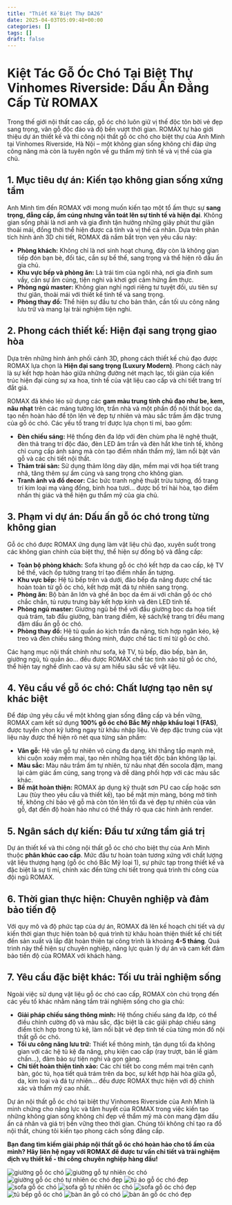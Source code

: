 ```yaml
---
title: "Thiết Kế Biệt Thự DA26"
date: 2025-04-03T05:09:48+00:00
categories: []
tags: []
draft: false
---
```

# Kiệt Tác Gỗ Óc Chó Tại Biệt Thự Vinhomes Riverside: Dấu Ấn Đẳng Cấp Từ ROMAX

Trong thế giới nội thất cao cấp, gỗ óc chó luôn giữ vị thế độc tôn bởi vẻ đẹp sang trọng, vân gỗ độc đáo và độ bền vượt thời gian. ROMAX tự hào giới thiệu dự án thiết kế và thi công nội thất gỗ óc chó cho biệt thự của Anh Minh tại Vinhomes Riverside, Hà Nội – một không gian sống không chỉ đáp ứng công năng mà còn là tuyên ngôn về gu thẩm mỹ tinh tế và vị thế của gia chủ.

## 1. Mục tiêu dự án: Kiến tạo không gian sống xứng tầm

Anh Minh tìm đến ROMAX với mong muốn kiến tạo một tổ ấm thực sự **sang trọng, đẳng cấp, ấm cúng nhưng vẫn toát lên sự tinh tế và hiện đại**. Không gian sống phải là nơi anh và gia đình tận hưởng những giây phút thư giãn thoải mái, đồng thời thể hiện được cá tính và vị thế cá nhân. Dựa trên phân tích hình ảnh 3D chi tiết, ROMAX đã nắm bắt trọn vẹn yêu cầu này:

* **Phòng khách:** Không chỉ là nơi sinh hoạt chung, đây còn là không gian tiếp đón bạn bè, đối tác, cần sự bề thế, sang trọng và thể hiện rõ dấu ấn gia chủ.
* **Khu vực bếp và phòng ăn:** Là trái tim của ngôi nhà, nơi gia đình sum vầy, cần sự ấm cúng, tiện nghi và khơi gợi cảm hứng ẩm thực.
* **Phòng ngủ master:** Không gian nghỉ ngơi riêng tư tuyệt đối, ưu tiên sự thư giãn, thoải mái với thiết kế tinh tế và sang trọng.
* **Phòng thay đồ:** Thể hiện sự đầu tư cho bản thân, cần tối ưu công năng lưu trữ và mang lại trải nghiệm tiện nghi.

## 2. Phong cách thiết kế: Hiện đại sang trọng giao hòa

Dựa trên những hình ảnh phối cảnh 3D, phong cách thiết kế chủ đạo được ROMAX lựa chọn là **Hiện đại sang trọng (Luxury Modern)**. Phong cách này là sự kết hợp hoàn hảo giữa những đường nét mạch lạc, tối giản của kiến trúc hiện đại cùng sự xa hoa, tinh tế của vật liệu cao cấp và chi tiết trang trí đắt giá.

ROMAX đã khéo léo sử dụng các **gam màu trung tính chủ đạo như be, kem, nâu nhạt** trên các mảng tường lớn, trần nhà và một phần đồ nội thất bọc da, tạo nền hoàn hảo để tôn lên vẻ đẹp tự nhiên và màu sắc trầm ấm đặc trưng của gỗ óc chó. Các yếu tố trang trí được lựa chọn tỉ mỉ, bao gồm:

* **Đèn chiếu sáng:** Hệ thống đèn đa lớp với đèn chùm pha lê nghệ thuật, đèn thả trang trí độc đáo, đèn LED âm trần và đèn hắt khe tinh tế, không chỉ cung cấp ánh sáng mà còn tạo điểm nhấn thẩm mỹ, làm nổi bật vân gỗ và các chi tiết nội thất.
* **Thảm trải sàn:** Sử dụng thảm lông dày dặn, mềm mại với họa tiết trang nhã, tăng thêm sự ấm cúng và sang trọng cho không gian.
* **Tranh ảnh và đồ decor:** Các bức tranh nghệ thuật trừu tượng, đồ trang trí kim loại mạ vàng đồng, bình hoa tươi... được bố trí hài hòa, tạo điểm nhấn thị giác và thể hiện gu thẩm mỹ của gia chủ.

## 3. Phạm vi dự án: Dấu ấn gỗ óc chó trong từng không gian

Gỗ óc chó được ROMAX ứng dụng làm vật liệu chủ đạo, xuyên suốt trong các không gian chính của biệt thự, thể hiện sự đồng bộ và đẳng cấp:

* **Toàn bộ phòng khách:** Sofa khung gỗ óc chó kết hợp da cao cấp, kệ TV bề thế, vách ốp tường trang trí tạo điểm nhấn ấn tượng.
* **Khu vực bếp:** Hệ tủ bếp trên và dưới, đảo bếp đa năng được chế tác hoàn toàn từ gỗ óc chó, kết hợp mặt đá tự nhiên sang trọng.
* **Phòng ăn:** Bộ bàn ăn lớn và ghế ăn bọc da êm ái với chân gỗ óc chó chắc chắn, tủ rượu trưng bày kết hợp kính và đèn LED tinh tế.
* **Phòng ngủ master:** Giường ngủ bề thế với đầu giường bọc da họa tiết quả trám, tab đầu giường, bàn trang điểm, kệ sách/kệ trang trí đều mang đậm dấu ấn gỗ óc chó.
* **Phòng thay đồ:** Hệ tủ quần áo kịch trần đa năng, tích hợp ngăn kéo, kệ treo và đèn chiếu sáng thông minh, được chế tác tỉ mỉ từ gỗ óc chó.

Các hạng mục nội thất chính như sofa, kệ TV, tủ bếp, đảo bếp, bàn ăn, giường ngủ, tủ quần áo... đều được ROMAX chế tác tinh xảo từ gỗ óc chó, thể hiện tay nghề đỉnh cao và sự am hiểu sâu sắc về vật liệu.

## 4. Yêu cầu về gỗ óc chó: Chất lượng tạo nên sự khác biệt

Để đáp ứng yêu cầu về một không gian sống đẳng cấp và bền vững, ROMAX cam kết sử dụng **100% gỗ óc chó Bắc Mỹ nhập khẩu loại 1 (FAS)**, được tuyển chọn kỹ lưỡng ngay từ khâu nhập liệu. Vẻ đẹp đặc trưng của vật liệu này được thể hiện rõ nét qua từng sản phẩm:

* **Vân gỗ:** Hệ vân gỗ tự nhiên vô cùng đa dạng, khi thẳng tắp mạnh mẽ, khi cuộn xoáy mềm mại, tạo nên những họa tiết độc bản không lặp lại.
* **Màu sắc:** Màu nâu trầm ấm tự nhiên, từ nâu nhạt đến socola đậm, mang lại cảm giác ấm cúng, sang trọng và dễ dàng phối hợp với các màu sắc khác.
* **Bề mặt hoàn thiện:** ROMAX áp dụng kỹ thuật sơn PU cao cấp hoặc sơn Lau (tùy theo yêu cầu và thiết kế), tạo bề mặt mịn màng, bóng mờ tinh tế, không chỉ bảo vệ gỗ mà còn tôn lên tối đa vẻ đẹp tự nhiên của vân gỗ, đạt đến độ hoàn hảo như có thể thấy rõ qua các hình ảnh render.

## 5. Ngân sách dự kiến: Đầu tư xứng tầm giá trị

Dự án thiết kế và thi công nội thất gỗ óc chó cho biệt thự của Anh Minh thuộc **phân khúc cao cấp**. Mức đầu tư hoàn toàn tương xứng với chất lượng vật liệu thượng hạng (gỗ óc chó Bắc Mỹ loại 1), sự phức tạp trong thiết kế và đặc biệt là sự tỉ mỉ, chính xác đến từng chi tiết trong quá trình thi công của đội ngũ ROMAX.

## 6. Thời gian thực hiện: Chuyên nghiệp và đảm bảo tiến độ

Với quy mô và độ phức tạp của dự án, ROMAX đã lên kế hoạch chi tiết và dự kiến thời gian thực hiện toàn bộ quá trình từ khâu hoàn thiện thiết kế chi tiết đến sản xuất và lắp đặt hoàn thiện tại công trình là khoảng **4-5 tháng**. Quá trình này thể hiện sự chuyên nghiệp, năng lực quản lý dự án và cam kết đảm bảo tiến độ của ROMAX với khách hàng.

## 7. Yêu cầu đặc biệt khác: Tối ưu trải nghiệm sống

Ngoài việc sử dụng vật liệu gỗ óc chó cao cấp, ROMAX còn chú trọng đến các yếu tố khác nhằm nâng tầm trải nghiệm sống cho gia chủ:

* **Giải pháp chiếu sáng thông minh:** Hệ thống chiếu sáng đa lớp, có thể điều chỉnh cường độ và màu sắc, đặc biệt là các giải pháp chiếu sáng điểm tích hợp trong tủ kệ, làm nổi bật vẻ đẹp tinh tế của từng món đồ nội thất gỗ óc chó.
* **Tối ưu công năng lưu trữ:** Thiết kế thông minh, tận dụng tối đa không gian với các hệ tủ kệ đa năng, phụ kiện cao cấp (ray trượt, bản lề giảm chấn...), đảm bảo sự tiện nghi và gọn gàng.
* **Chi tiết hoàn thiện tinh xảo:** Các chi tiết bo cong mềm mại trên cạnh bàn, góc tủ, họa tiết quả trám trên da bọc, sự kết hợp hài hòa giữa gỗ, da, kim loại và đá tự nhiên... đều được ROMAX thực hiện với độ chính xác và thẩm mỹ cao nhất.

Dự án nội thất gỗ óc chó tại biệt thự Vinhomes Riverside của Anh Minh là minh chứng cho năng lực và tâm huyết của ROMAX trong việc kiến tạo những không gian sống không chỉ đẹp về thẩm mỹ mà còn mang đậm dấu ấn cá nhân và giá trị bền vững theo thời gian. Chúng tôi không chỉ tạo ra đồ nội thất, chúng tôi kiến tạo phong cách sống đẳng cấp.

**Bạn đang tìm kiếm giải pháp nội thất gỗ óc chó hoàn hảo cho tổ ấm của mình? Hãy liên hệ ngay với ROMAX để được tư vấn chi tiết và trải nghiệm dịch vụ thiết kế - thi công chuyên nghiệp hàng đầu!**

![giường gỗ óc chó](/img/giuong/gg26/giuong-go-oc-cho-gg26-27.webp)
![giường gỗ tự nhiên óc chó](/img/giuong/gg26/giuong-go-oc-cho-gg26-26.webp)
![giường gỗ óc chó tự nhiên óc chó đẹp](/img/giuong/gg26/giuong-go-oc-cho-gg26-25.webp)
![tủ áo gỗ óc chó đẹp](/img/tu-ao/tqa26/tu-quan-ao-go-oc-cho-tqa26-6.webp)
![sofa gỗ óc chó](/img/sofa/sf26/sofa-go-oc-cho-sf26-3.webp)
![sofa gỗ tự nhiên óc chó](/img/sofa/sf26/sofa-go-oc-cho-sf26-2.webp)
![sofa gỗ óc chó đẹp](/img/sofa/sf26/sofa-go-oc-cho-sf26-1.webp)
![tủ bếp gỗ óc chó](/img/tu-bep/tb26/tu-bep-go-oc-cho-tb26-1.webp)
![bàn ăn gỗ có chó](/img/ban-an/ba26/ban-an-go-oc-cho-ba26-2.webp)
![bàn ăn gỗ óc chó đẹp](/img/ban-an/ba26/ban-an-go-oc-cho-ba26-1.webp)